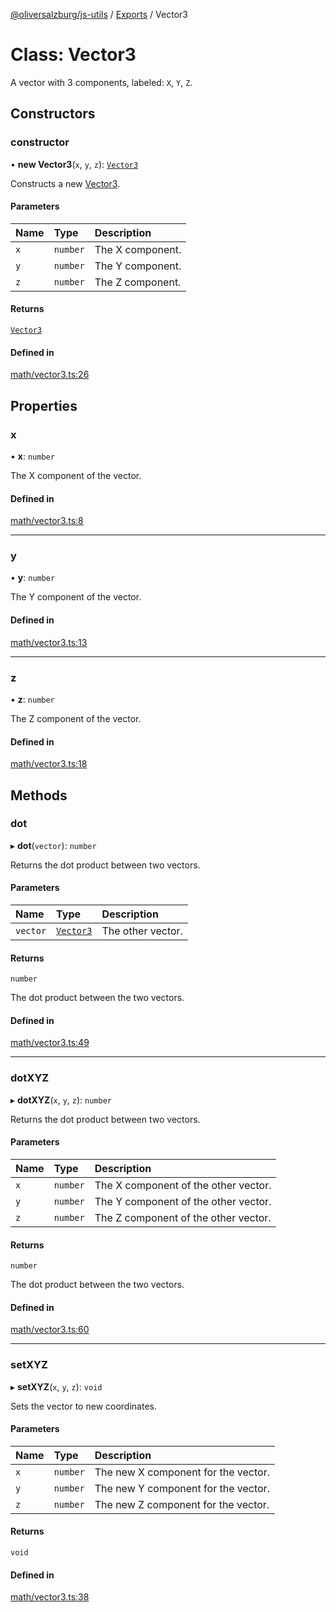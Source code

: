 [@oliversalzburg/js-utils](../README.md) / [Exports](../modules.md) / Vector3

# Class: Vector3

A vector with 3 components, labeled: `X`, `Y`, `Z`.

## Constructors

### constructor

• **new Vector3**(`x`, `y`, `z`): [`Vector3`](Vector3.md)

Constructs a new [Vector3](Vector3.md).

#### Parameters

| Name | Type     | Description      |
| :--- | :------- | :--------------- |
| `x`  | `number` | The X component. |
| `y`  | `number` | The Y component. |
| `z`  | `number` | The Z component. |

#### Returns

[`Vector3`](Vector3.md)

#### Defined in

[math/vector3.ts:26](https://github.com/oliversalzburg/js-utils/blob/d0ad1f9/source/math/vector3.ts#L26)

## Properties

### x

• **x**: `number`

The X component of the vector.

#### Defined in

[math/vector3.ts:8](https://github.com/oliversalzburg/js-utils/blob/d0ad1f9/source/math/vector3.ts#L8)

---

### y

• **y**: `number`

The Y component of the vector.

#### Defined in

[math/vector3.ts:13](https://github.com/oliversalzburg/js-utils/blob/d0ad1f9/source/math/vector3.ts#L13)

---

### z

• **z**: `number`

The Z component of the vector.

#### Defined in

[math/vector3.ts:18](https://github.com/oliversalzburg/js-utils/blob/d0ad1f9/source/math/vector3.ts#L18)

## Methods

### dot

▸ **dot**(`vector`): `number`

Returns the dot product between two vectors.

#### Parameters

| Name     | Type                    | Description       |
| :------- | :---------------------- | :---------------- |
| `vector` | [`Vector3`](Vector3.md) | The other vector. |

#### Returns

`number`

The dot product between the two vectors.

#### Defined in

[math/vector3.ts:49](https://github.com/oliversalzburg/js-utils/blob/d0ad1f9/source/math/vector3.ts#L49)

---

### dotXYZ

▸ **dotXYZ**(`x`, `y`, `z`): `number`

Returns the dot product between two vectors.

#### Parameters

| Name | Type     | Description                          |
| :--- | :------- | :----------------------------------- |
| `x`  | `number` | The X component of the other vector. |
| `y`  | `number` | The Y component of the other vector. |
| `z`  | `number` | The Z component of the other vector. |

#### Returns

`number`

The dot product between the two vectors.

#### Defined in

[math/vector3.ts:60](https://github.com/oliversalzburg/js-utils/blob/d0ad1f9/source/math/vector3.ts#L60)

---

### setXYZ

▸ **setXYZ**(`x`, `y`, `z`): `void`

Sets the vector to new coordinates.

#### Parameters

| Name | Type     | Description                         |
| :--- | :------- | :---------------------------------- |
| `x`  | `number` | The new X component for the vector. |
| `y`  | `number` | The new Y component for the vector. |
| `z`  | `number` | The new Z component for the vector. |

#### Returns

`void`

#### Defined in

[math/vector3.ts:38](https://github.com/oliversalzburg/js-utils/blob/d0ad1f9/source/math/vector3.ts#L38)
